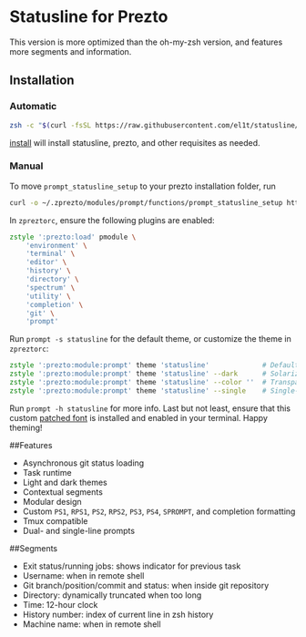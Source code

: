 Statusline for Prezto
===========
This version is more optimized than the oh-my-zsh version, and features more segments and information.

## Installation
### Automatic
```zsh
zsh -c "$(curl -fsSL https://raw.githubusercontent.com/el1t/statusline/master/prezto/install)"
```
[install](install) will install statusline, prezto, and other requisites as needed.

### Manual
To move `prompt_statusline_setup` to your prezto installation folder, run
```zsh
curl -o ~/.zprezto/modules/prompt/functions/prompt_statusline_setup https://raw.githubusercontent.com/el1t/statusline/master/prezto/prompt_statusline_setup
```
In `zpreztorc`, ensure the following plugins are enabled:
```zsh
zstyle ':prezto:load' pmodule \
	'environment' \
	'terminal' \
	'editor' \
	'history' \
	'directory' \
	'spectrum' \
	'utility' \
	'completion' \
	'git' \
	'prompt'
```
Run `prompt -s statusline` for the default theme, or customize the theme in `zpreztorc`:
```zsh
zstyle ':prezto:module:prompt' theme 'statusline'             # Default light theme
zstyle ':prezto:module:prompt' theme 'statusline' --dark      # Solarized dark theme
zstyle ':prezto:module:prompt' theme 'statusline' --color ''  # Transparent statusbar
zstyle ':prezto:module:prompt' theme 'statusline' --single    # Single-line prompt
```
Run `prompt -h statusline` for more info.
Last but not least, ensure that this custom [patched font](setup/MenloforPowerline-Regular.otf) is installed and enabled in your terminal.
Happy theming!

##Features
- Asynchronous git status loading
- Task runtime
- Light and dark themes
- Contextual segments
- Modular design
- Custom `PS1`, `RPS1`, `PS2`, `RPS2`, `PS3`, `PS4`, `SPROMPT`, and completion formatting
- Tmux compatible
- Dual- and single-line prompts

##Segments
- Exit status/running jobs: shows indicator for previous task
- Username: when in remote shell
- Git branch/position/commit and status: when inside git repository
- Directory: dynamically truncated when too long
- Time: 12-hour clock
- History number: index of current line in zsh history
- Machine name: when in remote shell
